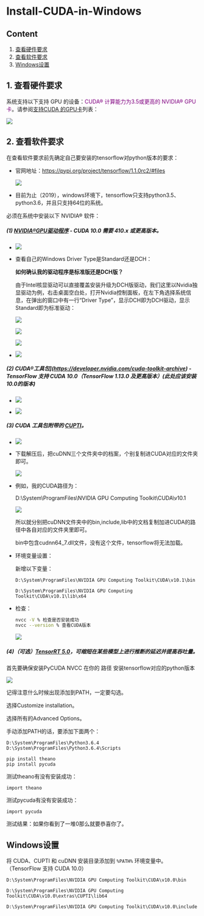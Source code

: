 # Install-CUDA-in-Windows

## Content 

1. [查看硬件要求](#查看硬件要求)
2. [查看软件要求](#查看软件要求)
3. [Windows设置](#Windows设置)



## 1. 查看硬件要求

系统支持以下支持 GPU 的设备：<font color=800080>CUDA® 计算能力为3.5或更高的 NVIDIA® GPU卡</font>。请参阅[支持CUDA 的GPU卡](https://developer.nvidia.com/cuda-gpus)列表：

![](../pictures/23-GPU-compute-capability.png)

## 2. 查看软件要求

在查看软件要求前先确定自己要安装的tensorflow对python版本的要求：

- 官网地址：https://pypi.org/project/tensorflow/1.1.0rc2/#files

  ![](../pictures/24-tensorflow-python-version.png)

- 目前为止（2019），windows环境下，tensorflow只支持python3.5、python3.6，并且只支持64位的系统。



必须在系统中安装以下 NVIDIA® 软件：

##### (1) [NVIDIA®GPU驱动程序](https://www.nvidia.com/drivers) - CUDA 10.0 需要 410.x 或更高版本。

- ![](../pictures/26-download-CUDA.png)

- 查看自己的Windows Driver Type是Standard还是DCH：

  **如何确认我的驱动程序是标准版还是DCH版？**

  由于Intel核显驱动可以直接覆盖安装升级为DCH版驱动，我们这里以Nvidia独显驱动为例，右击桌面空白处，打开Nvidia控制面板，在左下角选择系统信息，在弹出的窗口中有一行“Driver Type”，显示DCH即为DCH驱动，显示Standard即为标准驱动：

  ![](../pictures/25-check-DCH.png)

  ![](../pictures/26-check-DCH2.png)

  ![](../pictures/27-driver-version.png)

- ![](../pictures/28-install-CUDA.png)

##### (2) CUDA®工具包](https://developer.nvidia.com/cuda-toolkit-archive) - TensorFlow 支持 CUDA 10.0（TensorFlow 1.13.0 及更高版本）(此处应该安装10.0的版本)

- ![](../pictures/29-install-CUDA2.png)

- ![](../pictures/30-install-CUDA3.png)

##### (3) CUDA 工具包附带的 [CUPTI](https://developer.nvidia.com/rdp/cudnn-download)。

  - ![](../pictures/31-CUPTI.png)

  - 下载解压后，把cuDNN三个文件夹中的档案，个别复制进CUDA对应的文件夹即可。

    ![](../pictures/32-cuDNN.png)

  - 例如，我的CUDA路径为：

    D:\System\ProgramFiles\NVIDIA GPU Computing Toolkit\CUDA\v10.1

    ![](../pictures/33-cuda-cuDNN.png)

    所以就分别把cuDNN文件夹中的bin,include,lib中的文档复制加进CUDA的路径中各自对应的文件夹里即可。

    bin中包含cudnn64_7.dll文件，没有这个文件，tensorflow将无法加载。

  - 环境变量设置：

    新增以下变量：

    ```
    D:\System\ProgramFiles\NVIDIA GPU Computing Toolkit\CUDA\v10.1\bin
    
    D:\System\ProgramFiles\NVIDIA GPU Computing Toolkit\CUDA\v10.1\lib\x64
    ```

  - 检查：

    ```bash
    nvcc -V % 检查是否安装成功
    nvcc --version % 查看CUDA版本
    ```

    ![](../pictures/34-check-CUDA-install-success.png)

##### (4)（可选）[TensorRT 5.0](https://docs.nvidia.com/deeplearning/sdk/tensorrt-install-guide/index.html)，可缩短在某些模型上进行推断的延迟并提高吞吐量。

首先要确保安装PyCUDA NVCC 在你的 路径
安装tensorflow对应的python版本 

![](../pictures/35-install-right-python.png)

记得注意什么时候出现添加到PATH，一定要勾选。

选择Customize installation。

选择所有的Advanced Options。

手动添加PATH的话，要添加下面两个：

```
D:\System\ProgramFiles\Python3.6.4
D:\System\ProgramFiles\Python3.6.4\Scripts
```

 ```
pip install theano
pip install pycuda
 ```

测试theano有没有安装成功：

```
import theano
```

测试pycuda有没有安装成功：

```
import pycuda
```

测试结果：如果你看到了一堆0那么就要恭喜你了。

## Windows设置

将 CUDA、CUPTI 和 cuDNN 安装目录添加到 `%PATH%` 环境变量中。（TensorFlow 支持 CUDA 10.0）

```
D:\System\ProgramFiles\NVIDIA GPU Computing Toolkit\CUDA\v10.0\bin

D:\System\ProgramFiles\NVIDIA GPU Computing Toolkit\CUDA\v10.0\extras\CUPTI\lib64

D:\System\ProgramFiles\NVIDIA GPU Computing Toolkit\CUDA\v10.0\include
```





























